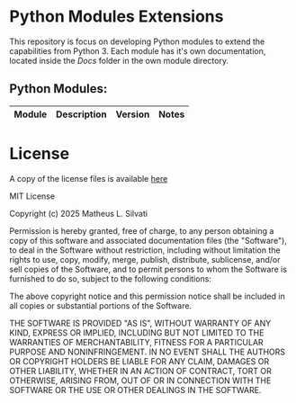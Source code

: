 # Python Modules Extensions

This repository is focus on developing Python modules to extend the capabilities from Python 3. Each module has it's own documentation, located inside the *Docs* folder in the own module directory.

## Python Modules:

| Module | Description | Version | Notes |
| ------ | ----------- | ------- | ----- |


# License

A copy of the license files is available [here](./LICENSE.txt)

MIT License

Copyright (c) 2025 Matheus L. Silvati

Permission is hereby granted, free of charge, to any person obtaining a copy
of this software and associated documentation files (the "Software"), to deal
in the Software without restriction, including without limitation the rights
to use, copy, modify, merge, publish, distribute, sublicense, and/or sell
copies of the Software, and to permit persons to whom the Software is
furnished to do so, subject to the following conditions:

The above copyright notice and this permission notice shall be included in all
copies or substantial portions of the Software.

THE SOFTWARE IS PROVIDED "AS IS", WITHOUT WARRANTY OF ANY KIND, EXPRESS OR
IMPLIED, INCLUDING BUT NOT LIMITED TO THE WARRANTIES OF MERCHANTABILITY,
FITNESS FOR A PARTICULAR PURPOSE AND NONINFRINGEMENT. IN NO EVENT SHALL THE
AUTHORS OR COPYRIGHT HOLDERS BE LIABLE FOR ANY CLAIM, DAMAGES OR OTHER
LIABILITY, WHETHER IN AN ACTION OF CONTRACT, TORT OR OTHERWISE, ARISING FROM,
OUT OF OR IN CONNECTION WITH THE SOFTWARE OR THE USE OR OTHER DEALINGS IN THE
SOFTWARE.